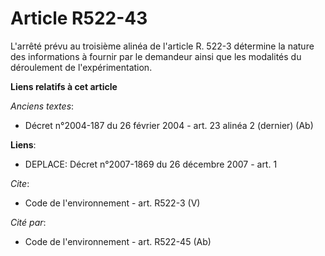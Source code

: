 # Article R522-43

L'arrêté prévu au troisième alinéa de l'article R. 522-3 détermine la nature des informations à fournir par le demandeur
ainsi que les modalités du déroulement de l'expérimentation.

**Liens relatifs à cet article**

_Anciens textes_:

  - Décret n°2004-187 du 26 février 2004 - art. 23 alinéa 2 (dernier) (Ab)

**Liens**:

  - DEPLACE: Décret n°2007-1869 du 26 décembre 2007 - art. 1

_Cite_:

  - Code de l'environnement - art. R522-3 (V)

_Cité par_:

  - Code de l'environnement - art. R522-45 (Ab)
